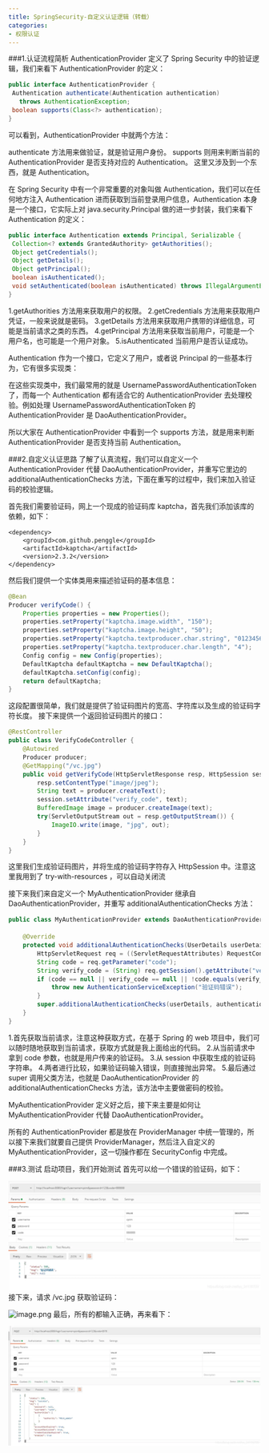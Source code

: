 ```yaml
---
title: SpringSecurity-自定义认证逻辑（转载）
categories:
- 权限认证
---
```

###1.认证流程简析
AuthenticationProvider 定义了 Spring Security 中的验证逻辑，我们来看下 AuthenticationProvider 的定义：
```java
public interface AuthenticationProvider {
 Authentication authenticate(Authentication authentication)
   throws AuthenticationException;
 boolean supports(Class<?> authentication);
}
```
可以看到，AuthenticationProvider 中就两个方法：

authenticate 方法用来做验证，就是验证用户身份。
supports 则用来判断当前的 AuthenticationProvider 是否支持对应的 Authentication。
这里又涉及到一个东西，就是 Authentication。

在 Spring Security 中有一个非常重要的对象叫做 Authentication，我们可以在任何地方注入 Authentication 进而获取到当前登录用户信息，Authentication 本身是一个接口，它实际上对 java.security.Principal 做的进一步封装，我们来看下 Authentication 的定义：
```java
public interface Authentication extends Principal, Serializable {
 Collection<? extends GrantedAuthority> getAuthorities();
 Object getCredentials();
 Object getDetails();
 Object getPrincipal();
 boolean isAuthenticated();
 void setAuthenticated(boolean isAuthenticated) throws IllegalArgumentException;
}
```

1.getAuthorities 方法用来获取用户的权限。
2.getCredentials 方法用来获取用户凭证，一般来说就是密码。
3.getDetails 方法用来获取用户携带的详细信息，可能是当前请求之类的东西。
4.getPrincipal 方法用来获取当前用户，可能是一个用户名，也可能是一个用户对象。
5.isAuthenticated 当前用户是否认证成功。

Authentication 作为一个接口，它定义了用户，或者说 Principal 的一些基本行为，它有很多实现类：

在这些实现类中，我们最常用的就是 UsernamePasswordAuthenticationToken 了，而每一个 Authentication 都有适合它的 AuthenticationProvider 去处理校验。例如处理 UsernamePasswordAuthenticationToken 的 AuthenticationProvider 是 DaoAuthenticationProvider。

所以大家在 AuthenticationProvider 中看到一个 supports 方法，就是用来判断 AuthenticationProvider 是否支持当前 Authentication。

###2.自定义认证思路
了解了认真流程，我们可以自定义一个 AuthenticationProvider 代替 DaoAuthenticationProvider，并重写它里边的 additionalAuthenticationChecks 方法，下面在重写的过程中，我们来加入验证码的校验逻辑。

首先我们需要验证码，网上一个现成的验证码库 kaptcha，首先我们添加该库的依赖，如下：
```
<dependency>
    <groupId>com.github.penggle</groupId>
    <artifactId>kaptcha</artifactId>
    <version>2.3.2</version>
</dependency>
```

然后我们提供一个实体类用来描述验证码的基本信息：
```java
@Bean
Producer verifyCode() {
    Properties properties = new Properties();
    properties.setProperty("kaptcha.image.width", "150");
    properties.setProperty("kaptcha.image.height", "50");
    properties.setProperty("kaptcha.textproducer.char.string", "0123456789");
    properties.setProperty("kaptcha.textproducer.char.length", "4");
    Config config = new Config(properties);
    DefaultKaptcha defaultKaptcha = new DefaultKaptcha();
    defaultKaptcha.setConfig(config);
    return defaultKaptcha;
}
```
这段配置很简单，我们就是提供了验证码图片的宽高、字符库以及生成的验证码字符长度。
接下来提供一个返回验证码图片的接口：
```java
@RestController
public class VerifyCodeController {
    @Autowired
    Producer producer;
    @GetMapping("/vc.jpg")
    public void getVerifyCode(HttpServletResponse resp, HttpSession session) throws IOException {
        resp.setContentType("image/jpeg");
        String text = producer.createText();
        session.setAttribute("verify_code", text);
        BufferedImage image = producer.createImage(text);
        try(ServletOutputStream out = resp.getOutputStream()) {
            ImageIO.write(image, "jpg", out);
        }
    }
}
```
这里我们生成验证码图片，并将生成的验证码字符存入 HttpSession 中。注意这里我用到了 try-with-resources ，可以自动关闭流

接下来我们来自定义一个 MyAuthenticationProvider 继承自 DaoAuthenticationProvider，并重写 additionalAuthenticationChecks 方法：
```java
public class MyAuthenticationProvider extends DaoAuthenticationProvider {

    @Override
    protected void additionalAuthenticationChecks(UserDetails userDetails, UsernamePasswordAuthenticationToken authentication) throws AuthenticationException {
        HttpServletRequest req = ((ServletRequestAttributes) RequestContextHolder.getRequestAttributes()).getRequest();
        String code = req.getParameter("code");
        String verify_code = (String) req.getSession().getAttribute("verify_code");
        if (code == null || verify_code == null || !code.equals(verify_code)) {
            throw new AuthenticationServiceException("验证码错误");
        }
        super.additionalAuthenticationChecks(userDetails, authentication);
    }
}
```
1.首先获取当前请求，注意这种获取方式，在基于 Spring 的 web 项目中，我们可以随时随地获取到当前请求，获取方式就是我上面给出的代码。
2.从当前请求中拿到 code 参数，也就是用户传来的验证码。
3.从 session 中获取生成的验证码字符串。
4.两者进行比较，如果验证码输入错误，则直接抛出异常。
5.最后通过 super 调用父类方法，也就是 DaoAuthenticationProvider 的 additionalAuthenticationChecks 方法，该方法中主要做密码的校验。

MyAuthenticationProvider 定义好之后，接下来主要是如何让 MyAuthenticationProvider 代替 DaoAuthenticationProvider。

所有的 AuthenticationProvider 都是放在 ProviderManager 中统一管理的，所以接下来我们就要自己提供 ProviderManager，然后注入自定义的 MyAuthenticationProvider，这一切操作都在 SecurityConfig 中完成。

###3.测试
启动项目，我们开始测试
首先可以给一个错误的验证码，如下：

![image.png](SpringSecurity-自定义认证逻辑（转载）.assets\7dff03302aae471e85bc68384af8a7d8.png)
接下来，请求 /vc.jpg 获取验证码：

![image.png](SpringSecurity-自定义认证逻辑（转载）.assetsabf6128d5a54a82943aa867e6bd74f7.png)
最后，所有的都输入正确，再来看下：

![image.png](SpringSecurity-自定义认证逻辑（转载）.assets\1296cd96a24540dc9eea7c5ec1f3f296.png)
